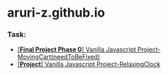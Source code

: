 # aruri-z.github.io

### Task:
- [[**Final Project Phase 0**] Vanilla Javascript Project-MovingCart(needToBeFixed)](https://aruri-z.github.io/shoping-cart)
- [[**Project**] Vanilla Javascript Project-RelaxingClock](https://aruri-z.github.io/relaxingClock)
